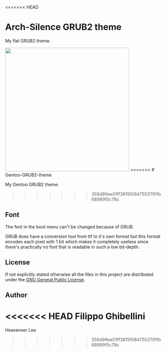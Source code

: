 <<<<<<< HEAD

# Arch-Silence GRUB2 theme

My flat GRUB2 theme.

<img src="./preview.png" width="400">
=======
# Gentoo-GRUB2-theme

My Gentoo GRUB2 theme.
>>>>>>> 359d99ee01ff3815f0847553791fb68999f5c78c

## Font

The font in the boot menu can't be changed because of GRUB.

GRUB does have a conversion tool from ttf to it's own format but this format encodes each pixel with 1 bit
which makes it completely useless since there's practically no font that is readable in such a low bit-depth.

## License

If not explicitly stated otherwise all the files in this project are distributed under the [GNU General Public License](./COPYING).

## Author

<<<<<<< HEAD
Filippo Ghibellini
=======
Heavenser Lee
>>>>>>> 359d99ee01ff3815f0847553791fb68999f5c78c
